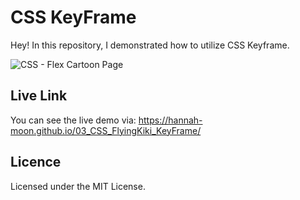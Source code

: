 
# CSS KeyFrame
Hey! In this repository, I demonstrated how to utilize CSS Keyframe. 

![CSS - Flex Cartoon Page](03_CSS_Kiki_KeyFrame.gif)


## Live Link
You can see the live demo via: https://hannah-moon.github.io/03_CSS_FlyingKiki_KeyFrame/



## Licence
Licensed under the MIT License.

